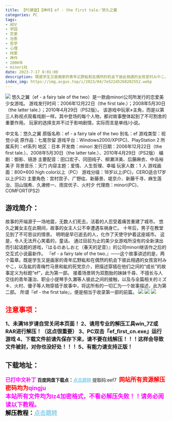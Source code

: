 ```yaml
---
title: 【PC硬盘】【神作】ef - the first tale／悠久之翼
categories: PC
tags:
- ADV
- 学园
- 恋爱
- 治愈
- 哲学
- 心理
- 纯爱
- 神作
- 2006年
- minori社
date: 2023-7-17 8:01:00
description: 既是学生又是画家的青年広野紘和在偶然的机会下彼此相遇的女孩宮村みやこ，以及紘的青梅竹马景和紘的死党京介，把描述穿插在他们之间的“成长”的故事定义为标题“ef”，此为第一部。
index_img: https://img.acgus.top/i/2023/04/7e522d5268202552.webp
---
```

![](https://img.acgus.top/i/2023/04/7e522d5268202552.webp)
悠久之翼（ef - a fairy tale of the two）是一款由minori公司所发行的恋爱美少女游戏。
游戏发行时间：2006年12月22日（the first tale.）；2008年5月30日（the latter tale.）；2010年4月29日（PS2版）。
该游戏中玩家≠主角，而是以第三人称视点观看戏剧一样。其中登场的每个人物，都对故事整体起到了不可割舍的重要作用。
玩家的选择支并不过于影响剧情，实际而言是单线/小说。

中文名：悠久之翼
原版名称：ef - a fairy tale of the two
别名：ef 
游戏类型：视觉小说
原作品：七尾奈留
游戏平台：Windows2000/XP(PC)、PlayStation 2
所属系列：ef系列
地区：日本
开发商：minori
发行日期：2006年12月22日（the first tale.）、2008年5月30日（the latter tale.）、2010年4月29日（PS2版）
编剧：御影、镜游
主要配音：田口宏子、冈田纯子、柳瀬洋美、后藤麻衣、中岛裕美子
背景音乐：天门
内容主题：爱情、人生哲理、幸福
玩家人数：1 人
游戏画面：800×600 high color以上（PC）
游戏分级：18岁以上(PC)，CERO适合17岁以上(PS2)
主要角色：宫村宫子、广野纮、新藤景、堤京介、新藤千寻、麻生莲治、羽山瑞希、久濑修一、雨宫优子、火村夕
代理商：minori(PC)、COMFORT(PS2)

## 游戏简介：
故事的开端源于一场地震，无数人们死去，活着的人忍受着痛苦重建了城市。
悠久之翼女主在此期间，故事的女主人公不幸遭遇车祸身亡。
十年后，男子在教堂见到了不可思议的情景。
明明是早已逝去的人，化作了天使守护着这座城市。
这是，令人无法开心笑着的，童话。
通过目前为止的美少女游戏所没有的全新演出而引起话题的游戏，『はるのあしおと（春天的足音）』的公司minori继该作之后的交互式小说最新作。
『ef - a fairy tale of the two.』――这个故事讲述的是，两个篇章。既是学生又是画家的青年広野紘和在偶然的机会下彼此相遇的女孩宮村みやこ，以及紘的青梅竹马景和紘的死党京介，把描述穿插在他们之间的“成长”的故事定义为标题“ef”，此为第一部。
接着场景转为双胞胎的妹妹千尋、不擅长与人交往的青年蓮治、职业小提琴手久瀬等人彼此之间的接触，以及与全篇相关的ミズキ、火村、優子等人物穿插于故事中，将这所有的一切汇为一个故事描述，此为第二部。
所谓『ef - the first tale』，便是相当于收录第一部的前篇。
![](https://img.acgus.top/i/2023/04/7ff6eba528202609.webp)
![](https://img.acgus.top/i/2023/04/90e9ef7b61202603.webp)
![](https://img.acgus.top/i/2023/04/df38e8112d202558.webp)



## <font color=#FF0000 >注意事项：</font>
<font size=3><b>1、未满18岁请自觉关闭本页面！
2、请用专业的解压工具win_7Z或RAR进行解压！（这点很重要）
3、PC双击『ef_first_cn.exe』运行游戏
4、下载文件前请先保存下来，请不要在线解压！！！这样会导致文件被封，对你也没好处！！！
5、有能力请支持正版！</b></font>

## 下载地址：
<font color=#FF00FF size=3><b>已打中文补丁</b></font>
<b>百度网盘下载点：</b><a href="https://pan.baidu.com/s/1we1cvdgSJgP3nxyfMt0Jkg?pwd=eef7" style="color: #87CEEB;"><b>点击跳转</b></a> 提取码:eef7
<a style="padding: 0" href="https://post.qingju.org/AD/"><img style="max-width:100%" src="https://img.acgus.top/i/2024/07/478f689b8021d8d499ab43d21acf137a.gif" alt=""></a>
<b><font color=#FF0000 size=4>网站所有资源解压密码均为</b></font><b><font color=#FF00FF size=4>qingju</font><font color=#FF0000 ></font></b><br><b><font color=#FF00FF size=4>本站所有文件均为lz4加密格式，不看必解压失败！！请务必阅读以下教程。</b></font><br><b><font color=#000 size=4>解压教程：</b><a href="https://post.qingju.org/tutorial/000/" style="color: #87CEEB;"><b>点击跳转</b></a>
